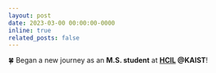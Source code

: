 ```yaml
---
layout: post
date: 2023-03-00 00:00:00-0000
inline: true
related_posts: false
---
```


🍀 Began a new journey as an **M.S. student** at **[HCIL](https://hcil.kaist.ac.kr/) @KAIST**!
